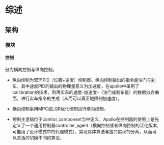 # 综述


## 架构


### 模块

#### 控制
分为横向控制与纵向控制。
- 纵向控制为双环PID（位置+速度）控制器。纵向控制输出的指令是油门与刹车，其中速度PID的输出的物理量意义为加速度，在apollo中采用了callibration的技术，利用实车的速度-加速度-（油门或刹车量）的数据拟合曲面，进行实车指令的生成（从而可以真正地限制加速度）。
- 横向控制采用MPC或LQR优化控制进行横向控制。

- 控制主逻辑位于control_component当中定义，Apollo在控制器的使用上是先定义了一个通用控制器controller_agent（横向控制或者纵向控制的泛化版本, 可能用了设计模式中的代理模式），实现具体算法与接口实现的分离，从而可以灵活的切换不同的算法。